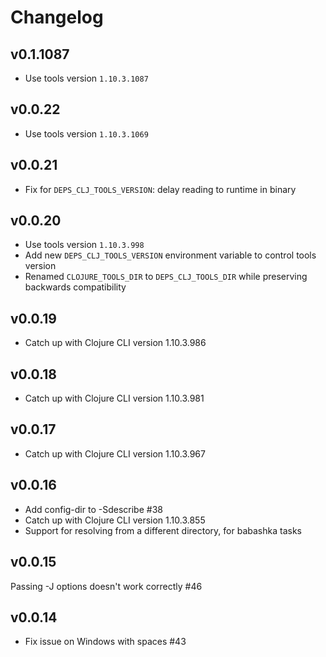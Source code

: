 # Changelog

## v0.1.1087

- Use tools version `1.10.3.1087`

## v0.0.22

- Use tools version `1.10.3.1069`

## v0.0.21

- Fix for `DEPS_CLJ_TOOLS_VERSION`: delay reading to runtime in binary

## v0.0.20

- Use tools version `1.10.3.998`
- Add new `DEPS_CLJ_TOOLS_VERSION` environment variable to control tools version
- Renamed `CLOJURE_TOOLS_DIR` to `DEPS_CLJ_TOOLS_DIR` while preserving backwards compatibility

## v0.0.19

- Catch up with Clojure CLI version 1.10.3.986

## v0.0.18

- Catch up with Clojure CLI version 1.10.3.981

## v0.0.17

- Catch up with Clojure CLI version 1.10.3.967

## v0.0.16

- Add config-dir to -Sdescribe #38
- Catch up with Clojure CLI version 1.10.3.855
- Support for resolving from a different directory, for babashka tasks

## v0.0.15

Passing -J options doesn't work correctly #46

## v0.0.14

- Fix issue on Windows with spaces #43
